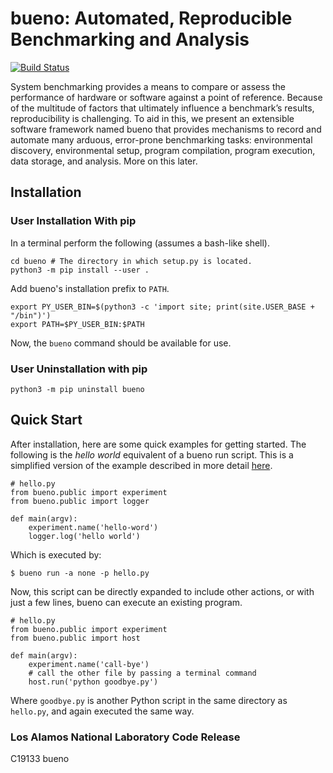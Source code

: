 # bueno: Automated, Reproducible Benchmarking and Analysis

[![Build Status](https://travis-ci.com/lanl/bueno.svg?branch=master)
](https://travis-ci.com/lanl/bueno)

System benchmarking provides a means to compare or assess the performance of
hardware or software against a point of reference. Because of the multitude of
factors that ultimately influence a benchmark’s results, reproducibility is
challenging. To aid in this, we present an extensible software framework named
bueno that provides mechanisms to record and automate many arduous, error-prone
benchmarking tasks: environmental discovery, environmental setup, program
compilation, program execution, data storage, and analysis. More on this later.

## Installation

### User Installation With pip
In a terminal perform the following (assumes a bash-like shell).
```
cd bueno # The directory in which setup.py is located.
python3 -m pip install --user .
```
Add bueno's installation prefix to `PATH`.
```
export PY_USER_BIN=$(python3 -c 'import site; print(site.USER_BASE + "/bin")')
export PATH=$PY_USER_BIN:$PATH
```
Now, the `bueno` command should be available for use.

### User Uninstallation with pip
```
python3 -m pip uninstall bueno
```

## Quick Start
After installation, here are some quick examples for getting started.
The following is the *hello world* equivalent of a bueno run script.
This is a simplified version of the example described in more detail
[here](https://lanl.github.io/bueno/html/bueno-run-getting-started.html).
```
# hello.py
from bueno.public import experiment
from bueno.public import logger

def main(argv):
    experiment.name('hello-word')
    logger.log('hello world')
```
Which is executed by:
```
$ bueno run -a none -p hello.py
```

Now, this script can be directly expanded to include other actions,
or with just a few lines, bueno can execute an existing program.
```
# hello.py
from bueno.public import experiment
from bueno.public import host

def main(argv):
    experiment.name('call-bye')
    # call the other file by passing a terminal command
    host.run('python goodbye.py')
```
Where `goodbye.py` is another Python script in the same directory as `hello.py`,
and again executed the same way.

### Los Alamos National Laboratory Code Release
C19133 bueno
